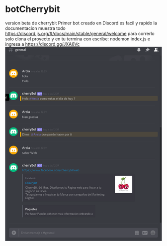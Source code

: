 # botCherrybit
version beta de cherrybit
Primer bot creado en Discord es facil y rapido la documentacion muestra todo
https://discord.js.org/#/docs/main/stable/general/welcome
para correrlo solo clona el proyecto y en tu termina
con escribe: nodemon index.js
e ingresa a https://discord.gg/JXA6Vc
![ALT_APP](https://github.com/oarcia/botCherrybit/blob/master/bot1.png)

